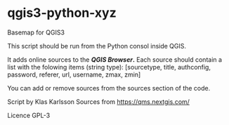 # qgis3-python-xyz
Basemap for QGIS3


This script should be run from the Python consol inside QGIS.

It adds online sources to the **_QGIS Browser_.**
Each source should contain a list with the folowing items (string type):
[sourcetype, title, authconfig, password, referer, url, username, zmax, zmin]

You can add or remove sources from the sources section of the code.

Script by Klas Karlsson
Sources from https://qms.nextgis.com/


Licence GPL-3


